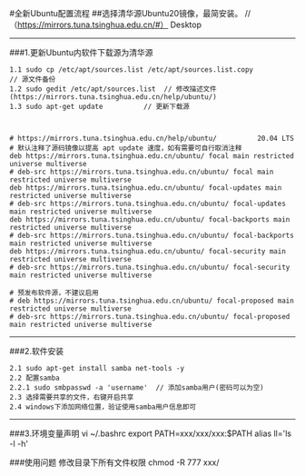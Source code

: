 #全新Ubuntu配置流程
##选择清华源Ubuntu20镜像，最简安装。 //（https://mirrors.tuna.tsinghua.edu.cn/#） Desktop

***

###1.更新Ubuntu内软件下载源为清华源

    1.1 sudo cp /etc/apt/sources.list /etc/apt/sources.list.copy            // 源文件备份
    1.2 sudo gedit /etc/apt/sources.list  // 修改描述文件(https://mirrors.tuna.tsinghua.edu.cn/help/ubuntu/)
    1.3 sudo apt-get update          // 更新下载源



    # https://mirrors.tuna.tsinghua.edu.cn/help/ubuntu/          20.04 LTS 
    # 默认注释了源码镜像以提高 apt update 速度，如有需要可自行取消注释
    deb https://mirrors.tuna.tsinghua.edu.cn/ubuntu/ focal main restricted universe multiverse
    # deb-src https://mirrors.tuna.tsinghua.edu.cn/ubuntu/ focal main restricted universe multiverse
    deb https://mirrors.tuna.tsinghua.edu.cn/ubuntu/ focal-updates main restricted universe multiverse
    # deb-src https://mirrors.tuna.tsinghua.edu.cn/ubuntu/ focal-updates main restricted universe multiverse
    deb https://mirrors.tuna.tsinghua.edu.cn/ubuntu/ focal-backports main restricted universe multiverse
    # deb-src https://mirrors.tuna.tsinghua.edu.cn/ubuntu/ focal-backports main restricted universe multiverse
    deb https://mirrors.tuna.tsinghua.edu.cn/ubuntu/ focal-security main restricted universe multiverse
    # deb-src https://mirrors.tuna.tsinghua.edu.cn/ubuntu/ focal-security main restricted universe multiverse
    
    # 预发布软件源，不建议启用
    # deb https://mirrors.tuna.tsinghua.edu.cn/ubuntu/ focal-proposed main restricted universe multiverse
    # deb-src https://mirrors.tuna.tsinghua.edu.cn/ubuntu/ focal-proposed main restricted universe multiverse

***

###2.软件安装

    2.1 sudo apt-get install samba net-tools -y
    2.2 配置samba 
    2.2.1 sudo smbpasswd -a 'username'  // 添加samba用户(密码可以为空)
    2.3 选择需要共享的文件，右键开启共享
    2.4 windows下添加网络位置，验证使用samba用户信息即可

***

###3.环境变量声明
    vi ~/.bashrc
    export PATH=xxx/xxx/xxx:$PATH
    alias ll='ls -l -h'
	

###使用问题
	修改目录下所有文件权限
	chmod -R 777 xxx/